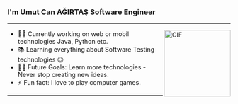 
<h1 align="center" style="display:none;"></h1>

### I'm Umut Can AĞIRTAŞ Software Engineer


---

<img align="right" alt="GIF" height="150px" src="https://user-images.githubusercontent.com/56224909/154765475-621bf6a2-6581-491d-9a15-dea50a0d6f1f.gif" />




- 👨‍💻 Currently working on web or mobil technologies Java, Python etc.
- 📚 Learning everything about Software Testing technologies 😉
- 💪🏼 Future Goals: Learn more technologies - Never stop creating new ideas.
- ⚡ Fun fact: I love to play computer games.

---
